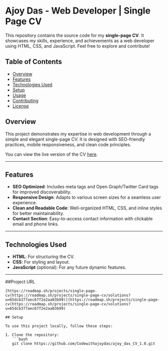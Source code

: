 # Ajoy Das - Web Developer | Single Page CV

This repository contains the source code for my **single-page CV**. It showcases my skills, experience, and achievements as a web developer using HTML, CSS, and JavaScript. Feel free to explore and contribute!

## Table of Contents

- [Overview](#overview)
- [Features](#features)
- [Technologies Used](#technologies-used)
- [Setup](#setup)
- [Usage](#usage)
- [Contributing](#contributing)
- [License](#license)

## Overview

This project demonstrates my expertise in web development through a simple and elegant single-page CV. It is designed with SEO-friendly practices, mobile responsiveness, and clean code principles.

You can view the live version of the CV [here](https://www.ajoydas.com/cv).

---

## Features

- **SEO Optimized**: Includes meta tags and Open Graph/Twitter Card tags for improved discoverability.
- **Responsive Design**: Adapts to various screen sizes for a seamless user experience.
- **Clean and Readable Code**: Well-organized HTML, CSS, and inline styles for better maintainability.
- **Contact Section**: Easy-to-access contact information with clickable email and phone links.

---

## Technologies Used

- **HTML**: For structuring the CV.
- **CSS**: For styling and layout.
- **JavaScript** (optional): For any future dynamic features.

---
##Project URL
```base
[https://roadmap.sh/projects/single-page-cv(https://roadmap.sh/projects/single-page-cv/solutions?u=65dcb377aec67f2e2aa03b99)](https://roadmap.sh/projects/single-page-cv(https://roadmap.sh/projects/single-page-cv/solutions?u=65dcb377aec67f2e2aa03b99)

## Setup

To use this project locally, follow these steps:

1. Clone the repository:
   ```bash
   git clone https://github.com/Codewithajoydas/ajoy_das_CV_1.0.git
